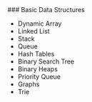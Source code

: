 <section data-markdown>
### Basic Data Structures

* Dynamic Array
* Linked List
* Stack
* Queue
* Hash Tables
* Binary Search Tree
* Binary Heaps
* Priority Queue
* Graphs
* Trie
</section>
